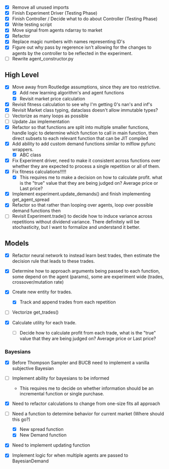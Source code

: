 - [x] Remove all unused imports
- [x] Finish Experiment Driver (Testing Phase)
- [x] Finish Controller / Decide what to do about Controller (Testing Phase)
- [x] Write testing script
- [x] Move signal from agents ndarray to market
- [x] Refactor
- [x] Replace magic numbers with names representing ID's
- [x] Figure out why pass by regerence isn't allowing for the changes to agents by the controller to be reflected in the experiment.
- [ ] Rewrite agent_constructor.py 
## High Level
- [x] Move away from Routledge assumptions, since they are too restrictive.
    - [x] Add new learning algorithm's and agent functions
    - [x] Revisit market price calculation
- [x] Revisit fitness calculation to see why I'm getting 0's nan's and inf's
- [x] Revisit Market class typing, dataclass doesn't allow immutable types?
- [ ] Vectorize as many loops as possible
- [ ] Update Jax implementation
- [x]  Refactor so that functions are split into multiple smaller functions, handle logic to determine which function to call in main function, then direct subsets to each relevant function that can be JIT compiled
- [x] Add ability to add custom demand functions similar to mlflow pyfunc wrappers.
	- [x] ABC class
- [x] Fix Experiment driver, need to make it consistent across functions over whether they are expected to process a single repetition or all of them.
- [x] Fix fitness calculations!!!!!
	- [x] This requires me to make a decision on how to calculate profit. what is the "true" value that they are being judged on? Average price or Last price?
- [x] Implement experiment.update_demands() and finish implementing get_agent_spread
- [x] Refactor so that rather than looping over agents, loop over possible demand functions then 
- [ ] Revisit Experiment.trade() to decide how to induce variance across repetitions without dividend variance. There definitely will be stochasticity, but I want to formalize and understand it better.
## Models

- [x] Refactor neural network to instead learn best trades, then estimate the decision rule that leads to these trades.

- [x] Determine how to approach arguments being passed to each function, some depend on the agent (params), some are experiment wide (trades, crossover/mutation rate)
- [x] Create new entity for trades.
	- [x] Track and append trades from each repetition
- [ ] Vectorize get_trades()
- [x] Calculate utility for each trade.
	- [ ] Decide how to calculate profit from each trade, what is the "true" value that they are being judged on? Average price or Last price?

### Bayesians
- [x] Before Thompson Sampler and BUCB need to implement a vanilla subjective Bayesian

- [ ] Implement ability for bayesians to be informed
	-  This requires me to decide on whether information should be an incremental function or single purchase.
- [x] Need to refactor calculations to change from one-size fits all approach
- [ ] Need a function to determine behavior for current market (Where should this go?)
	- [x] New spread function
	- [x] New Demand function
- [x] Need to implement updating function
- [x] Implement logic for when multiple agents are passed to BayesianDemand
